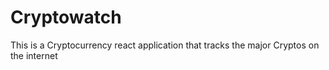 # Cryptowatch
 This is a Cryptocurrency react application that tracks the major Cryptos on the internet 
